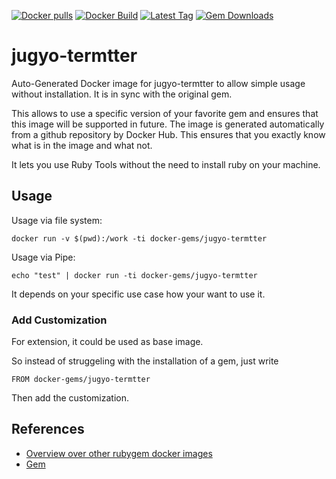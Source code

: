 [![Docker pulls](https://img.shields.io/docker/pulls/rubygem/jugyo-termtter.svg)](https://hub.docker.com/r/rubygem/jugyo-termtter/)
[![Docker Build](https://img.shields.io/docker/automated/rubygem/jugyo-termtter.svg)](https://hub.docker.com/r/rubygem/jugyo-termtter/)
[![Latest Tag](https://img.shields.io/github/tag/docker-rubygem/jugyo-termtter.svg)](https://hub.docker.com/r/rubygem/jugyo-termtter/)
[![Gem Downloads](https://img.shields.io/gem/dt/jugyo-termtter.svg)](https://rubygems.org/gems/jugyo-termtter/)
# jugyo-termtter

Auto-Generated Docker image for jugyo-termtter to allow simple usage without installation.
It is in sync with the original gem.

This allows to use a specific version of your favorite gem and ensures that this image will be supported in future.
The image is generated automatically from a github repository by Docker Hub.
This ensures that you exactly know what is in the image and what not.

It lets you use Ruby Tools without the need to install ruby on your machine.

## Usage

Usage via file system:

`docker run -v $(pwd):/work -ti docker-gems/jugyo-termtter`

Usage via Pipe:

`echo "test" | docker run -ti docker-gems/jugyo-termtter`

It depends on your specific use case how your want to use it.

### Add Customization

For extension, it could be used as base image.

So instead of struggeling with the installation of a gem, just write

`FROM docker-gems/jugyo-termtter`

Then add the customization.

## References

 - [Overview over other rubygem docker images](https://github.com/thinkbot/docker-rubygem)
 - [Gem](https://rubygems.org/gems/jugyo-termtter/)
